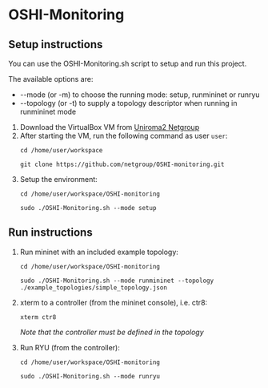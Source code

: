 # OSHI-Monitoring
## Setup instructions

You can use the OSHI-Monitoring.sh script to setup and run this project.

The available options are:
- --mode (or -m) to choose the running mode: setup, runmininet or runryu
- --topology (or -t) to supply a topology descriptor when running in runmininet mode

1. Download the VirtualBox VM from [Uniroma2 Netgroup](http://netgroup.uniroma2.it/twiki/bin/view/Oshi/WebHome#AnchorSoftDown)
2. After starting the VM, run the following command as user `user`:
    ```
    cd /home/user/workspace
    
    git clone https://github.com/netgroup/OSHI-monitoring.git
    ```
3. Setup the environment:
    ```
    cd /home/user/workspace/OSHI-monitoring
    
    sudo ./OSHI-Monitoring.sh --mode setup
    ```

## Run instructions

1. Run mininet with an included example topology:
    ```
    cd /home/user/workspace/OSHI-monitoring
    
    sudo ./OSHI-Monitoring.sh --mode runmininet --topology ./example_topologies/simple_topology.json
    ```
2. xterm to a controller (from the mininet console), i.e. ctr8:
    ```
    xterm ctr8
    ```
    
    *Note that the controller must be defined in the topology*
3. Run RYU (from the controller):
    ```
    cd /home/user/workspace/OSHI-monitoring
    
    sudo ./OSHI-Monitoring.sh --mode runryu
    ```
